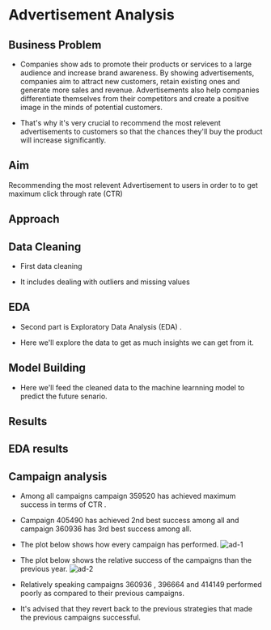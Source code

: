 
# Advertisement Analysis




## Business Problem

- Companies show ads to promote their products or services to a large audience and increase brand awareness. By showing advertisements, companies aim to attract new customers, retain existing ones and generate more sales and revenue. Advertisements also help companies differentiate themselves from their competitors and create a positive image in the minds of potential customers.

- That's why it's  very crucial to recommend the most relevent advertisements to customers so that the chances they'll buy the product will increase significantly.
## Aim

Recommending the most relevent Advertisement to users in order to to get maximum  click through rate (CTR)
## Approach














## Data Cleaning

- First data  cleaning 

- It includes dealing with outliers and missing values 
## EDA

- Second part is Exploratory Data Analysis (EDA) .

- Here we'll explore the data to get as much insights we can get from  it.
## Model Building

- Here we'll feed the cleaned data to the machine learnning model to predict the future senario.
## Results 
## EDA results


## Campaign analysis

- Among all campaigns campaign 359520 has achieved maximum success in terms of CTR .

- Campaign 405490 has achieved 2nd best success among all and campaign 360936 has 3rd best success among all.

- The plot below shows how every campaign has performed.
![ad-1](https://user-images.githubusercontent.com/72175654/216274749-c32098e7-a6f9-4dde-8037-fab4020312d5.png)

- The plot below shows the relative success of the campaigns than the previous year.
![ad-2](https://user-images.githubusercontent.com/72175654/216274755-ca028065-7d9e-4d97-bace-d964bceca029.png)



- Relatively speaking campaigns 360936 , 396664 and 414149 performed poorly as compared to their previous campaigns.
- It's advised that they  revert back to the previous strategies that made the previous campaigns successful.

